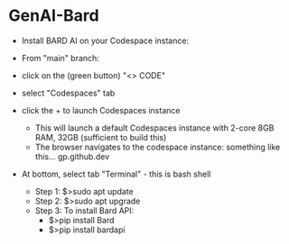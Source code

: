 # GenAI-Bard

  * Install BARD AI on your Codespace instance:
  
  - From "main" branch:
   - click on the (green button) "<> CODE"
   - select "Codespaces" tab
   - click the + to launch Codespaces instance
      * This will launch a default Codespaces instance with 2-core 8GB RAM, 32GB (sufficient to build this)
      * The browser navigates to the codespace instance: something like this... <some random name>gp.github.dev
  
   - At bottom, select tab "Terminal" - this is bash shell

     * Step 1: $>sudo apt update
     * Step 2: $>sudo apt upgrade
     * Step 3: To install Bard API:
        * $>pip install Bard
        * $>pip install bardapi

